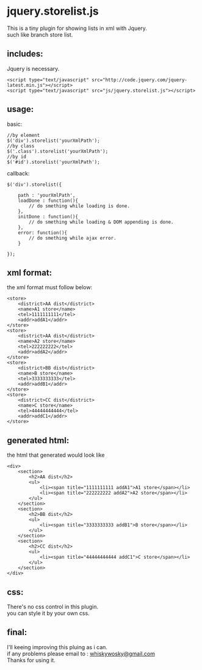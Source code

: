 # jquery.storelist.js
This is a tiny plugin for showing lists in xml with Jquery. <br />
such like branch store list.

## includes:
Jquery is necessary.
```
<script type="text/javascript" src="http://code.jquery.com/jquery-latest.min.js"></script>
<script type="text/javascript" src="js/jquery.storelist.js"></script>
```

## usage:
basic:
```
//by element
$('div').storelist('yourXmlPath');
//by class
$('.class').storelist('yourXmlPath'); 
//by id
$('#id').storelist('yourXmlPath');
```
callback:
```
$('div').storelist({

    path : 'yourXmlPath',
    loadDone : function(){
        // do smething while loading is done.
    },
    initDone : function(){
        // do smething while loading & DOM appending is done.
    },
    error: function(){
        // do smething while ajax error.
    }
    
});
```

## xml format:
the xml format must follow below:
```
<store>
    <district>AA dist</district>
    <name>A1 store</name>
    <tel>1111111111</tel>
    <addr>addA1</addr>
</store>
<store>
    <district>AA dist</district>
    <name>A2 store</name>
    <tel>222222222</tel>
    <addr>addA2</addr>
</store>
<store>
    <district>BB dist</district>
    <name>B store</name>
    <tel>3333333333</tel>
    <addr>addB1</addr>
</store>
<store>
    <district>CC dist</district>
    <name>C store</name>
    <tel>44444444444</tel>
    <addr>addC1</addr>
</store>
```

## generated html:
the html that generated would look like
```
<div>
    <section>
        <h2>AA dist</h2>
        <ul>
            <li><span title="1111111111 addA1">A1 store</span></li>
            <li><span title="222222222 addA2">A2 store</span></li>
        </ul>
    </section>
    <section>
        <h2>BB dist</h2>
        <ul>
            <li><span title="3333333333 addB1">B store</span></li>
        </ul>
    </section>
    <section>
        <h2>CC dist</h2>
        <ul>
            <li><span title="44444444444 addC1">C store</span></li>
        </ul>
    </section>
</div>
```
## css:
There's no css control in this plugin.<br />
you can style it by your own css.

## final:
I'll keeing improving this pluing as i can.<br />
if any problems please email to : whiskywosky@gmail.com<br />
Thanks for using it. <br />
<br />


